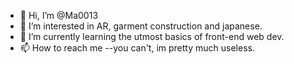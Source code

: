 - 👋 Hi, I’m @Ma0013
- 👀 I’m interested in AR, garment construction and japanese.
- 🌱 I’m currently learning the utmost basics of front-end web dev. 
- 📫 How to reach me --you can't, im pretty much useless.

<!---
Ma0013/Ma0013 is a ✨ special ✨ repository because its `README.md` (this file) appears on your GitHub profile.
You can click the Preview link to take a look at your changes.
--->
